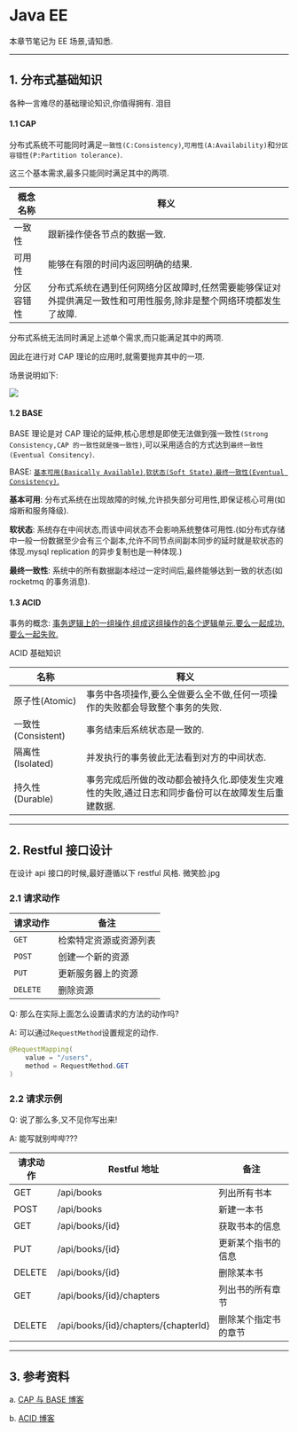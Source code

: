 # Java EE

本章节笔记为 EE 场景,请知悉.

---

## 1. 分布式基础知识

各种一言难尽的基础理论知识,你值得拥有. 泪目

#### 1.1 CAP

分布式系统不可能同时满足`一致性(C:Consistency)`,`可用性(A:Availability)`和`分区容错性(P:Partition tolerance)`.

这三个基本需求,最多只能同时满足其中的两项.

| 概念名称   | 释义                                                                                                              |
| ---------- | ----------------------------------------------------------------------------------------------------------------- |
| 一致性     | 跟新操作使各节点的数据一致.                                                                                       |
| 可用性     | 能够在有限的时间内返回明确的结果.                                                                                 |
| 分区容错性 | 分布式系统在遇到任何网络分区故障时,任然需要能够保证对外提供满足一致性和可用性服务,除非是整个网络环境都发生了故障. |

分布式系统无法同时满足上述单个需求,而只能满足其中的两项.

因此在进行对 CAP 理论的应用时,就需要抛弃其中的一项.

场景说明如下:

![](img/sys-cap.jpg)

#### 1.2 BASE

BASE 理论是对 CAP 理论的延伸,核心思想是即使无法做到强一致性`(Strong Consistency,CAP 的一致性就是强一致性)`,可以采用适合的方式达到`最终一致性(Eventual Consitency)`.

BASE: <u>`基本可用(Basically Available)`,`软状态(Soft State)`,`最终一致性(Eventual Consistency)`.</u>

**基本可用**: 分布式系统在出现故障的时候,允许损失部分可用性,即保证核心可用(如熔断和服务降级).

**软状态**: 系统存在中间状态,而该中间状态不会影响系统整体可用性.(如分布式存储中一般一份数据至少会有三个副本,允许不同节点间副本同步的延时就是软状态的体现.mysql replication 的异步复制也是一种体现.)

**最终一致性**: 系统中的所有数据副本经过一定时间后,最终能够达到一致的状态(如 rocketmq 的事务消息).

#### 1.3 ACID

事务的概念: <u>事务逻辑上的一组操作,组成这组操作的各个逻辑单元,要么一起成功,要么一起失败.</u>

ACID 基础知识

| 名称               | 释义                                                                                              |
| ------------------ | ------------------------------------------------------------------------------------------------- |
| 原子性(Atomic)     | 事务中各项操作,要么全做要么全不做,任何一项操作的失败都会导致整个事务的失败.                       |
| 一致性(Consistent) | 事务结束后系统状态是一致的.                                                                       |
| 隔离性(Isolated)   | 并发执行的事务彼此无法看到对方的中间状态.                                                         |
| 持久性(Durable)    | 事务完成后所做的改动都会被持久化.即使发生灾难性的失败,通过日志和同步备份可以在故障发生后重建数据. |

---

## 2. Restful 接口设计

在设计 api 接口的时候,最好遵循以下 restful 风格. 微笑脸.jpg

### 2.1 请求动作

| 请求动作 | 备注                   |
| -------- | ---------------------- |
| `GET`    | 检索特定资源或资源列表 |
| `POST`   | 创建一个新的资源       |
| `PUT`    | 更新服务器上的资源     |
| `DELETE` | 删除资源               |

Q: 那么在实际上面怎么设置请求的方法的动作吗?

A: 可以通过`RequestMethod`设置规定的动作.

```java
@RequestMapping(
    value = "/users",
    method = RequestMethod.GET
)
```

### 2.2 请求示例

Q: 说了那么多,又不见你写出来!

A: 能写就别哔哔???

| 请求动作 | Restful 地址                         | 备注                 |
| -------- | ------------------------------------ | -------------------- |
| GET      | /api/books                           | 列出所有书本         |
| POST     | /api/books                           | 新建一本书           |
| GET      | /api/books/{id}                      | 获取书本的信息       |
| PUT      | /api/books/{id}                      | 更新某个指书的信息   |
| DELETE   | /api/books/{id}                      | 删除某本书           |
| GET      | /api/books/{id}/chapters             | 列出书的所有章节     |
| DELETE   | /api/books/{id}/chapters/{chapterId} | 删除某个指定书的章节 |

---

## 3. 参考资料

a. [CAP 与 BASE 博客](https://blog.csdn.net/Y0Q2T57s/article/details/84332551)

b. [ACID 博客](https://blog.csdn.net/troubleshooter/article/details/78390957)
